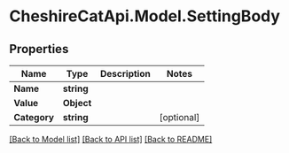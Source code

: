 # CheshireCatApi.Model.SettingBody

## Properties

Name | Type | Description | Notes
------------ | ------------- | ------------- | -------------
**Name** | **string** |  | 
**Value** | **Object** |  | 
**Category** | **string** |  | [optional] 

[[Back to Model list]](../README.md#documentation-for-models) [[Back to API list]](../README.md#documentation-for-api-endpoints) [[Back to README]](../README.md)

